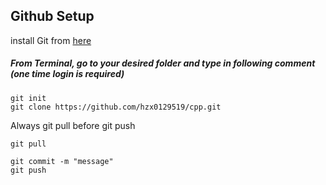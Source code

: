 ## Github Setup
install Git from [here](https://git-scm.com/book/en/v2/Getting-Started-Installing-Git)

##### From Terminal, go to your desired folder and type in following comment (one time login is required)
```
git init
git clone https://github.com/hzx0129519/cpp.git
```


Always git pull before git push
```
git pull
```

```
git commit -m "message"
git push
```

